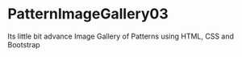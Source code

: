 # PatternImageGallery03
Its little bit advance Image Gallery of Patterns using HTML, CSS and Bootstrap
